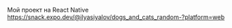 Мой проект на React Native  https://snack.expo.dev/@ilyasiyalov/dogs_and_cats_random-?platform=web
                            
